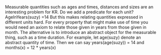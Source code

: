 Measurable quantities such as ages and times, distances and sizes are an interesting problem for KR. Do we add a predicate for each unit?
AgeInYears(suzy) =14
But this makes relating quantities expressed in different units hard.
For every property that might make use of time you would need an axiom to relate those given in years from those given in month.
The alternative is to introduce an abstract object for the measurable thing, such as a time duration.
For example, let age(suzy) denote an abstract quantity of time.
Then we can say years(age(suzy)) = 14 and months(x) = 12 * years(x)